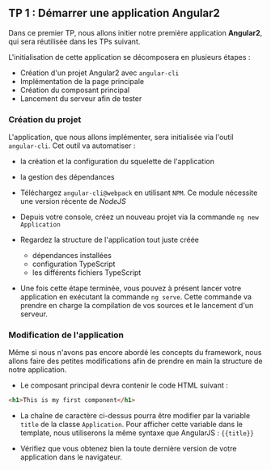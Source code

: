 ## TP 1 : Démarrer une application Angular2

Dans ce premier TP, nous allons initier notre première application **Angular2**, qui sera réutilisée dans les TPs suivant.

L'initialisation de cette application se décomposera en plusieurs étapes :

- Création d'un projet Angular2 avec `angular-cli`
- Implémentation de la page principale
- Création du composant principal
- Lancement du serveur afin de tester

### Création du projet

L'application, que nous allons implémenter, sera initialisée via l'outil `angular-cli`. Cet outil va automatiser :

- la création et la configuration du squelette de l'application
- la gestion des dépendances


- Téléchargez `angular-cli@webpack` en utilisant `NPM`. Ce module nécessite une version récente de *NodeJS*

- Depuis votre console, créez un nouveau projet via la commande `ng new Application`

- Regardez la structure de l'application tout juste créée
	- dépendances installées
	- configuration TypeScript
	- les différents fichiers TypeScript

- Une fois cette étape terminée, vous pouvez à présent lancer votre application en exécutant la commande `ng serve`. Cette commande va prendre en charge la compilation de vos sources et le lancement d'un serveur.

### Modification de l'application

Même si nous n'avons pas encore abordé les concepts du framework, nous allons faire des petites modifications afin de prendre en main la structure de notre application.

- Le composant principal devra contenir le code HTML suivant :

```html
<h1>This is my first component</h1>
```

- La chaîne de caractère ci-dessus pourra être modifier par la variable `title` de la classe `Application`. Pour afficher cette variable dans le template, nous utiliserons la même syntaxe que AngularJS : `{{title}}`

- Vérifiez que vous obtenez bien la toute dernière version de votre application dans le navigateur.
